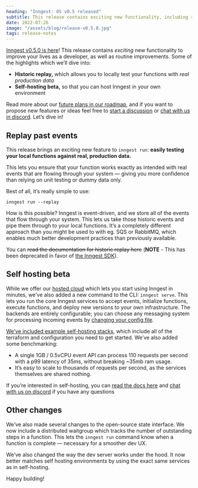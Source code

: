 ```yaml
---
heading: "Inngest: OS v0.5 released"
subtitle: This release contains exciting new functionality, including replay and our self-hosting services
date: 2022-07-26
image: "/assets/blog/release-v0.5.0.jpg"
tags: release-notes
---
```


[Inngest v0.5.0 is here](https://www.github.com/inngest/inngest)! This release contains _exciting_ new functionality to improve your lives as a developer, as well as routine improvements. Some of the highlights which we’ll dive into:

- **Historic replay,** which allows you to locally test your functions with _real production data_
- **Self-hosting beta,** so that you can host Inngest in your own environment

Read more about our [future plans in our roadmap](https://github.com/orgs/inngest/projects/1), and if you want to propose new features or ideas feel free to [start a discussion](https://github.com/inngest/inngest/discussions) or [chat with us in discord](/discord). Let’s dive in!

## Replay past events

This release brings an exciting new feature to `inngest run`: **easily testing your local functions against real, production data.**

This lets you ensure that your function works exactly as intended with real events that are flowing through your system — giving you more confidence than relying on unit testing or dummy data only.

Best of all, it’s really simple to use:

```
inngest run --replay
```

How is this possible? Inngest is event-driven, and we store all of the events that flow through your system. This lets us take those historic events and pipe them through to your local functions. It’s a completely different approach than you might be used to with eg. SQS or RabbitMQ, which enables much better development practices than previously available.

You can ~~read the documentation for historic replay here~~ (**NOTE** - This has been deprecated in favor of [the Inngest SDK](/docs/quick-start)).

## Self hosting beta

While we offer our [hosted cloud](/sign-up?ref=v0.5.0) which lets you start using Inngest in minutes, we’ve also added a new command to the CLI: `inngest serve`. This lets you run the core Inngest services to accept events, initialize functions, execute functions, and deploy new versions to your own infrastructure. The backends are entirely configurable; you can choose any messaging system for processing incoming events by [changing your config file](https://github.com/inngest/inngest/blob/main/pkg/cuedefs/config/config.cue).

[We’ve included example self-hosting stacks](https://github.com/inngest/inngest/tree/main/hosting-stacks/), which include all of the terraform and configuration you need to get started. We’ve also added some benchmarking:

- A single 1GB / 0.5vCPU event API can process 110 requests per second with a p99 latency of 35ms, without breaking ~35mb ram usage.
- It’s easy to scale to thousands of requests per second, as the services themselves are shared nothing.

If you’re interested in self-hosting, you can [read the docs here](/docs/self-hosting) and [chat with us on discord](/discord) if you have any questions

## Other changes

We’ve also made several changes to the open-source state interface. We now include a distributed waitgroup which tracks the number of outstanding steps in a function. This lets the `inngest run` command know when a function is complete — necessary for a smoother dev UX.

We’ve also changed the way the dev server works under the hood. It now better matches self hosting environments by using the exact same services as in self-hosting.

Happy building!
